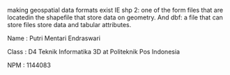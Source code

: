 making geospatial data formats exist IE shp 2: one of the form files that are locatedin the shapefile that store data on geometry. And dbf: a file that can store files store data and tabular attributes.

Name : Putri Mentari Endraswari

Class : D4 Teknik Informatika 3D at Politeknik Pos Indonesia

NPM : 1144083
